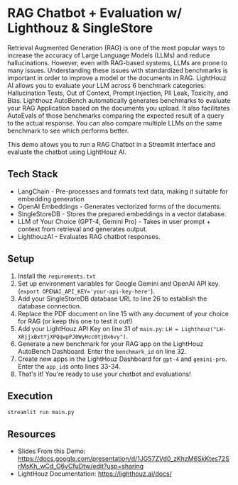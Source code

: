 # RAG Chatbot + Evaluation w/ Lighthouz & SingleStore

Retrieval Augmented Generation (RAG) is one of the most popular ways to increase the accuracy of Large Language Models (LLMs) and reduce hallucinations. However, even with RAG-based systems, LLMs are prone to many issues. Understanding these issues with standardized benchmarks is important in order to improve a model or the documents in RAG. LightHouz AI allows you to evaluate your LLM across 6 benchmark categories: Hallucination Tests, Out of Context, Prompt Injection, PII Leak, Toxicity, and Bias. Lighthouz AutoBench automatically generates benchmarks to evaluate your RAG Application based on the documents you upload. It also facilitates AutoEvals of those benchmarks comparing the expected result of a query to the actual response. You can also compare multiple LLMs on the same benchmark to see which performs better.

This demo allows you to run a RAG Chatbot in a Streamlit interface and evaluate the chatbot using LightHouz AI.

## Tech Stack
- LangChain -  Pre-processes and formats text data, making it suitable for embedding generation
- OpenAI Embeddings - Generates vectorized forms of the documents.
- SingleStoreDB - Stores the prepared embeddings in a vector database.
- LLM of Your Choice (GPT-4, Gemini Pro) - Takes in user prompt + context from retrieval and generates output.
- LighthouzAI - Evaluates RAG chatbot responses.

## Setup
1. Install the `requrements.txt`
2. Set up environment variables for Google Gemini and OpenAI API key. (`export OPENAI_API_KEY='your-api-key-here'`).
3. Add your SingleStoreDB database URL to line 26 to establish the database connection.
4. Replace the PDF document on line 15 with any document of your choice for RAG (or keep this one to test it out!)
5. Add your LightHouz API Key on line 31 of `main.py`: `LH = Lighthouz("LH-XRjjxBxtYjXPQqwpPJ0WyHcc0tjBx6vy")`.
6. Generate a new benchmark for your RAG app on the LightHouz AutoBench Dashboard. Enter the `benchmark_id` on line 32.
7. Create new apps in the LightHouz Dashboard for `gpt-4` and `gemini-pro`. Enter the `app_id`s onto lines 33-34.
8. That's it! You're ready to use your chatbot and evaluations!

## Execution
`streamlit run main.py`

## Resources
- Slides From this Demo: https://docs.google.com/presentation/d/1JG57ZVd0_zKhzM6SkKtes72SrMsKh_wCd_O6vCfuDtw/edit?usp=sharing
- LightHouz Documentation: https://lighthouz.ai/docs/


